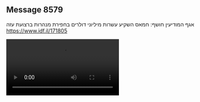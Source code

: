 ## Message 8579

אגף המודיעין חושף: 
חמאס השקיע עשרות מיליוני דולרים בחפירת מנהרות ברצועת עזה
https://www.idf.il/171805

![Video](8579/8579_media.mp4)
